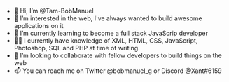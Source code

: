 - 👋 Hi, I’m @Tam-BobManuel
- 👀 I’m interested in the web, I've always wanted to build awesome applications on it 
- 🌱 I’m currently learning to become a full stack JavaScrip developer
- 👨‍💻 I currently have knowledge of XML, HTML, CSS, JavaScript, Photoshop, SQL and PHP at time of writing.
- 💞️ I’m looking to collaborate with fellow developers to build things on the web
- 📫 You can reach me on Twitter @bobmanuel_g or Discord @Xant#6159

<!---
Tam-BobManuel/Tam-BobManuel is a ✨ special ✨ repository because its `README.md` (this file) appears on your GitHub profile.
You can click the Preview link to take a look at your changes.
--->
